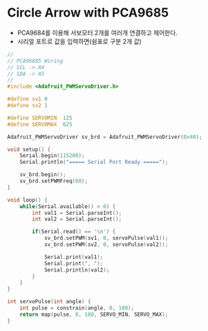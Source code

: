 # Circle Arrow with PCA9685

* PCA9684를 이용해 서보모터 2개를 여러개 연결하고 제어한다.
* 시리얼 포트로 값을 입력하면(쉼표로 구분 2개 값)

```cpp title="pca9685_servo.ino" linenums="1" hl_lines="30-31"
//
// PCA96885 Wiring
// SCL -> A4
// SDA -> A5
//
#include <Adafruit_PWMServoDriver.h>

#define sv1 0
#define sv2 1

#define SERVOMIN  125
#define SERVOMAX  625

Adafruit_PWMServoDriver sv_brd = Adafruit_PWMServoDriver(0x40);

void setup() {
    Serial.begin(115200);
    Serial.println("===== Serial Port Ready =====");

    sv_brd.begin();
    sv_brd.setPWMFreq(60);
}

void loop() {
    while(Serial.available() > 0) {
        int val1 = Serial.parseInt();
        int val2 = Serial.parseInt();

        if(Serial.read() == '\n') {
            sv_brd.setPWM(sv1, 0, servoPulse(val1));
            sv_brd.setPWM(sv2, 0, servoPulse(val2));

            Serial.print(val1);
            Serial.print(", ");
            Serial.println(val2);
        }
    }
}

int servoPulse(int angle) {
    int pulse = constrain(angle, 0, 180);
    return map(pulse, 0, 180, SERVO_MIN, SERVO_MAX);
}
```